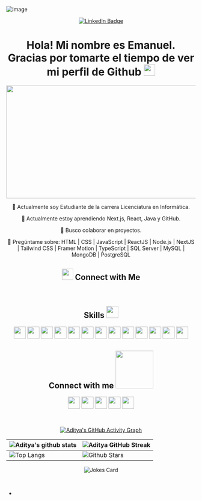 ![image](https://github.com/user-attachments/assets/f3fb5064-59e0-486f-a724-9a909d6010b5)
<div id="badges" align="center">
    <a href="https://www.linkedin.com/in/emanuelradino/">
      <img src="https://img.shields.io/badge/LinkedIn-blue?style=for-the-badge&logo=linkedin&logoColor=white" alt="LinkedIn Badge"/>
    </a>
    
<div class="profile-container">
  <h1>
    Hola! Mi nombre es Emanuel. Gracias por tomarte el tiempo de ver mi perfil de Github
    <img src="https://media.giphy.com/media/hvRJCLFzcasrR4ia7z/giphy.gif" width="30px"/>
  </h1>
  
  <div class="centered-image">
    <img src="https://media.giphy.com/media/dWesBcTLavkZuG35MI/giphy.gif" width="600" height="300"/>
  </div>

  <div class="info-section">
    <p>🔭 Actualmente soy Estudiante de la carrera Licenciatura en Informática.</p>
    <p>🌱 Actualmente estoy aprendiendo Next.js, React, Java y GitHub.</p>
    <p>📃 Busco colaborar en proyectos.</p>
    <p>💬 Pregúntame sobre: 
      <span class="skills-inline">HTML | CSS | JavaScript | ReactJS | Node.js | NextJS | Tailwind CSS | Framer Motion | TypeScript | SQL Server | MySQL | MongoDB | PostgreSQL</span>
    </p>
  </div>
</div>


## <img src="https://media.giphy.com/media/LnQjpWaON8nhr21vNW/giphy.gif" width='30'> <b>Connect with Me</b>

 
 
<br>
 


<h2> Skills <img src = "https://media2.giphy.com/media/QssGEmpkyEOhBCb7e1/giphy.gif?cid=ecf05e47a0n3gi1bfqntqmob8g9aid1oyj2wr3ds3mg700bl&rid=giphy.gif" width = 32px> </h2>

<a href="https://github.com/emanuelradino?tab=repositories&q=&type=&language=html&sort="> <img width="32px" src="https://raw.githubusercontent.com/rahulbanerjee26/githubAboutMeGenerator/main/icons/html.svg"></a>
<a href="https://github.com/emanuelradino?tab=repositories&q=&type=&language=css&sort="><img width="32px" src="https://raw.githubusercontent.com/rahulbanerjee26/githubAboutMeGenerator/main/icons/css.svg"></a>
<a href="https://github.com/emanuelradino?tab=repositories&q=&type=&language=javascript&sort="><img width="32px" src="https://raw.githubusercontent.com/rahulbanerjee26/githubAboutMeGenerator/main/icons/javascript.svg"></a>
<a href="https://github.com/emanuelradino?tab=repositories&q=&type=&language=javascript&sort="><img width="32px" src="https://raw.githubusercontent.com/rahulbanerjee26/githubAboutMeGenerator/main/icons/reactjs.svg"></a>
<a href="https://github.com/emanuelradino?tab=repositories&q=&type=&language=javascript&sort="><img width="32px" src="https://raw.githubusercontent.com/rahulbanerjee26/githubAboutMeGenerator/main/icons/nodejs.svg"></a>
<a href="https://github.com/emanuelradino?tab=repositories&q=&type=&language=javascript&sort="><img width="32px" src="https://raw.githubusercontent.com/rahulbanerjee26/githubAboutMeGenerator/main/icons/nextjs.svg"></a>
<a href="https://github.com/emanuelradino?tab=repositories&q=&type=&language=css&sort="><img width="32px" src="https://raw.githubusercontent.com/rahulbanerjee26/githubAboutMeGenerator/main/icons/tailwind.svg"></a>
<a href="https://github.com/emanuelradino?tab=repositories&q=&type=&language=javascript&sort="><img width="32px" src="https://raw.githubusercontent.com/rahulbanerjee26/githubAboutMeGenerator/main/icons/framermotion.svg"></a>
<a href="https://github.com/emanuelradino?tab=repositories&q=&type=&language=typescript&sort="><img width="32px" src="https://raw.githubusercontent.com/rahulbanerjee26/githubAboutMeGenerator/main/icons/typescript.svg"></a>
<a href="https://github.com/emanuelradino?tab=repositories&q=&type=&language=sql&sort="><img width="32px" src="https://raw.githubusercontent.com/rahulbanerjee26/githubAboutMeGenerator/main/icons/sqlserver.svg"></a>
<a href="https://github.com/emanuelradino?tab=repositories&q=&type=&language=sql&sort="><img width="32px" src="https://raw.githubusercontent.com/rahulbanerjee26/githubAboutMeGenerator/main/icons/mysql.svg"></a>
<a href="https://github.com/emanuelradino?tab=repositories&q=&type=&language=javascript&sort="><img width="32px" src="https://raw.githubusercontent.com/rahulbanerjee26/githubAboutMeGenerator/main/icons/mongodb.svg"></a>
<a href="https://github.com/emanuelradino?tab=repositories&q=&type=&language=sql&sort="><img width="32px" src="https://raw.githubusercontent.com/rahulbanerjee26/githubAboutMeGenerator/main/icons/postgresql.svg"></a>



<h2> Connect with me <img src='https://raw.githubusercontent.com/ShahriarShafin/ShahriarShafin/main/Assets/handshake.gif' width="100px"> </h2>
<a href = 'https://www.linkedin.com/in/aditya-deshmukh-561a371a8'> <img width = '32px' align= 'center' src="https://raw.githubusercontent.com/rahulbanerjee26/githubAboutMeGenerator/main/icons/linked-in-alt.svg"/></a> 
<a href = 'https://www.twitter.com/NoobCoder07'> <img width = '32px' align= 'center' src="https://raw.githubusercontent.com/rahulbanerjee26/githubAboutMeGenerator/main/icons/twitter.svg"/></a> 
<a href = 'https://medium.com/@adityadeshmukh7350'> <img width = '32px' align= 'center' src="https://raw.githubusercontent.com/rahulbanerjee26/githubAboutMeGenerator/main/icons/medium.svg"/></a> 
<a href = 'http://aditya664.me/'> <img width = '32px' align= 'center' src="https://raw.githubusercontent.com/rahulbanerjee26/githubAboutMeGenerator/main/icons/portfolio.png"/></a> 
<a href = 'https://www.github.com/Aditya664'> <img width = '32px' align= 'center' src="https://raw.githubusercontent.com/rahulbanerjee26/githubAboutMeGenerator/main/icons/github.svg"/></a>
  
<br>
<br>
  <br>
  
[![Aditya's GitHub Activity Graph](https://activity-graph.herokuapp.com/graph?username=Aditya664&theme=tokyonight)](https://git.io/praveenscience)

| ![Aditya's github stats](https://github-readme-stats.vercel.app/api?username=Aditya664&show_icons=true&theme=tokyonight) | ![Aditya GitHub Streak](https://github-readme-streak-stats.herokuapp.com/?user=Aditya664&theme=tokyonight) |
| --- | --- |
| ![Top Langs](https://github-readme-stats.vercel.app/api/top-langs/?username=Aditya664&theme=tokyonight) | ![Github Stars](https://github-readme-stats.vercel.app/api?username=Aditya664&show_icons=true&locale=en&count_private=true&hide_rank=true&custom_title=My%20GitHub%20Stats&disable_animations=true&theme=tokyonight) |

![Jokes Card](https://readme-jokes.vercel.app/api?theme=tokyonight)


<br>


-
